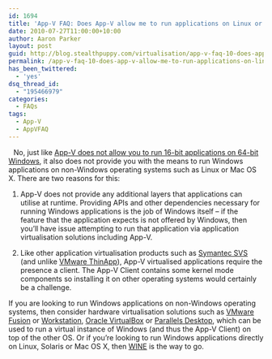 ```yaml
---
id: 1694
title: 'App-V FAQ: Does App-V allow me to run applications on Linux or Mac OS X?'
date: 2010-07-27T11:00:00+10:00
author: Aaron Parker
layout: post
guid: http://blog.stealthpuppy.com/virtualisation/app-v-faq-10-does-app-v-allow-me-to-run-applications-on-linux-or-mac-os
permalink: /app-v-faq-10-does-app-v-allow-me-to-run-applications-on-linux-or-mac-os/
has_been_twittered:
  - 'yes'
dsq_thread_id:
  - "195466979"
categories:
  - FAQs
tags:
  - App-V
  - AppVFAQ
---
```

<img style="margin: 0px 10px 5px 0px; display: inline;" src="{{site.baseurl}}/media/2010/06/AppVFAQLogo.png" alt="" align="left" />

No, just like [App-V does not allow you to run 16-bit applications on 64-bit Windows]({{site.baseurl}}/virtualisation/app-v-faq-9-can-app-v-be-used-to-run-16-bit-applications-on-windows-x64), it also does not provide you with the means to run Windows applications on non-Windows operating systems such as Linux or Mac OS X. There are two reasons for this:

1. App-V does not provide any additional layers that applications can utilise at runtime. Providing APIs and other dependencies necessary for running Windows applications is the job of Windows itself – if the feature that the application expects is not offered by Windows, then you’ll have issue attempting to run that application via application virtualisation solutions including App-V.

2. Like other application virtualisation products such as [Symantec SVS](http://www.symantec.com/business/endpoint-virtualization-suite) (and unlike [VMware ThinApp](http://www.vmware.com/products/thinapp/)), App-V virtualised applications require the presence a client. The App-V Client contains some kernel mode components so installing it on other operating systems would certainly be a challenge.

If you are looking to run Windows applications on non-Windows operating systems, then consider hardware virtualisation solutions such as [VMware Fusion](http://www.vmware.com/products/fusion/) or [Workstation](http://www.vmware.com/products/workstation/), [Oracle VirtualBox](http://www.virtualbox.org/) or [Parallels Desktop](http://www.parallels.com/computing/), which can be used to run a virtual instance of Windows (and thus the App-V Client) on top of the other OS. Or if you’re looking to run Windows applications directly on Linux, Solaris or Mac OS X, then [WINE](http://www.winehq.org/) is the way to go.